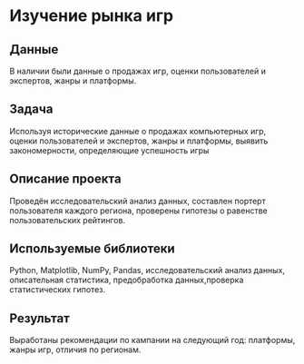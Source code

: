 
# Изучение рынка игр


## Данные
В наличии были данные о продажах игр, оценки пользователей и экспертов, жанры и платформы.

## Задача
Используя исторические данные о продажах компьютерных игр, оценки пользователей и экспертов, жанры и платформы, выявить закономерности, определяющие успешность игры

## Описание проекта
Проведён исследовательский анализ данных, составлен портерт пользователя каждого региона, проверены гипотезы о равенстве пользовательских рейтингов.

## Используемые библиотеки
Python, Matplotlib, NumPy, Pandas, исследовательский анализ данных, описательная статистика, предобработка данных,проверка статистических гипотез.

## Результат
Выработаны рекомендации по кампании на следующий год: платформы, жанры игр, отличия по регионам.
